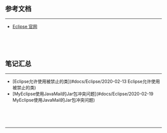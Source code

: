 ## 参考文档

---

* [Eclipse 官网](https://www.eclipse.org/)



<br/><br/><br/>



## 笔记汇总

---

* [Eclipse允许使用被禁止的类](#docs/Eclipse/2020-02-13 Eclipse允许使用被禁止的类)
* [MyEclipse使用JavaMail的Jar包冲突问题](#docs/Eclipse/2020-02-19 MyEclipse使用JavaMail的Jar包冲突问题)



<br/><br/><br/>

---

